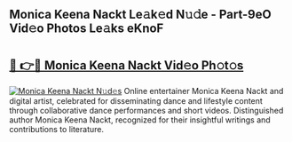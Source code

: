 ## Monica Keena Nackt Le𝚊k𝚎d N𝚞𝚍e - Part-9eO Vid𝚎o Photos Le𝚊ks eKnoF

# <h2><a href="http://fb8p4wr.evod.top/?m=Monica+Keena+Nackt">🔗 👉🔴 Monica Keena Nackt Vid𝚎o Ph𝚘t𝚘s</a></h2>

[![Monica Keena Nackt N𝚞d𝚎s](https://i.imgur.com/8V9OHl7.gif)](http://fb8p4wr.evod.top/?m=Monica+Keena+Nackt)
Online entertainer Monica Keena Nackt and digital artist, celebrated for disseminating dance and lifestyle content through collaborative dance performances and short videos. Distinguished author Monica Keena Nackt, recognized for their insightful writings and contributions to literature. 
